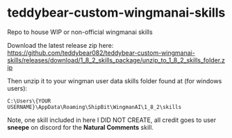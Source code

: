 # teddybear-custom-wingmanai-skills
 Repo to house WIP or non-official wingmanai skills

Download the latest release zip here: https://github.com/teddybear082/teddybear-custom-wingmanai-skills/releases/download/1_8_2_skills_package/unzip_to_1_8_2_skills_folder.zip

Then unzip it to your wingman user data skills folder found at (for windows users):

```C:\Users\{YOUR USERNAME}\AppData\Roaming\ShipBit\WingmanAI\1_8_2\skills```

Note, one skill included in here I DID NOT CREATE, all credit goes to user **sneepe** on discord for the **Natural Comments** skill.
